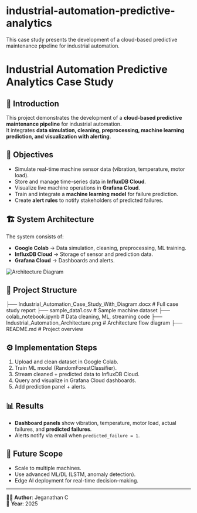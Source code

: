 # industrial-automation-predictive-analytics
This case study presents the development of a cloud-based predictive maintenance pipeline for industrial automation.
# Industrial Automation Predictive Analytics Case Study

## 📌 Introduction
This project demonstrates the development of a **cloud-based predictive maintenance pipeline** for industrial automation.  
It integrates **data simulation, cleaning, preprocessing, machine learning prediction, and visualization with alerting**.

## 🎯 Objectives
- Simulate real-time machine sensor data (vibration, temperature, motor load).  
- Store and manage time-series data in **InfluxDB Cloud**.  
- Visualize live machine operations in **Grafana Cloud**.  
- Train and integrate a **machine learning model** for failure prediction.  
- Create **alert rules** to notify stakeholders of predicted failures.  

## 🏗️ System Architecture
The system consists of:  
- **Google Colab** → Data simulation, cleaning, preprocessing, ML training.  
- **InfluxDB Cloud** → Storage of sensor and prediction data.  
- **Grafana Cloud** → Dashboards and alerts.  

![Architecture Diagram](Industrial_Automation_Architecture.png)

## 📂 Project Structure
├── Industrial_Automation_Case_Study_With_Diagram.docx # Full case study report
├── sample_data1.csv # Sample machine dataset
├── colab_notebook.ipynb # Data cleaning, ML, streaming code
├── Industrial_Automation_Architecture.png # Architecture flow diagram
├── README.md # Project overview

## ⚙️ Implementation Steps
1. Upload and clean dataset in Google Colab.  
2. Train ML model (RandomForestClassifier).  
3. Stream cleaned + predicted data to InfluxDB Cloud.  
4. Query and visualize in Grafana Cloud dashboards.  
5. Add prediction panel + alerts.  

## 📊 Results
- **Dashboard panels** show vibration, temperature, motor load, actual failures, and **predicted failures**.  
- Alerts notify via email when `predicted_failure = 1`.  

## 🚀 Future Scope
- Scale to multiple machines.  
- Use advanced ML/DL (LSTM, anomaly detection).  
- Edge AI deployment for real-time decision-making.  

---

👨‍💻 **Author**: Jeganathan C  
📅 **Year**: 2025  
